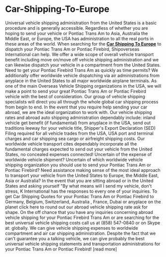 # Car-Shipping-To-Europe
Universal vehicle shipping administration from the United States is a basic procedure and is generally accessible. Regardless of whether you are hoping to send your vehicle or Pontiac Trans Am to Asia, Australia the Middle East, or Europe, the USA has administration to all the real ports in these areas of the world. When searching for the <a href="https://www.shipoverseas.com/
"><b>Car Shipping To Europe</b></a> to dispatch your Pontiac Trans Am or Pontiac Firebird, Shipoverseas International can help. We offer a wide scope of overall vehicle transport benefit including move on/move off vehicle shipping administration and we can likewise dispatch your vehicle in a compartment from the United States. Need to get your Pontiac Firebird Trans Am as quickly as time permits? We additionally offer worldwide vehicle dispatching via air administrations from anyplace in the United States to all major worldwide airplane terminals.   As one of the main Overseas Vehicle Shipping organizations in the USA, we will make a point to send your great Pontiac Trans Am or Pontiac Firebird vehicle with the best of consideration. Our group of vehicle shipping specialists will direct you all through the whole global car shipping process from begin to end. In the event that you require help sending your car abroad, we are the ideal organization to work with. Our vehicle shipping rates and abroad auto shipping administration dependably include: inland vehicle get benefit (if fundamental) from anyplace in the USA, send out traditions leeway for your vehicle title, Shipper's Export Declaration (SED) Filing required for all vehicle trades from the USA, USA port and terminal charges and car shipping sea cargo or airfreight shipping costs. Our worldwide vehicle transport cites dependably incorporate all the fundamental charges expected to send out your vehicle from the United States, no concealed expenses connected!   Uncertain of the expense of worldwide vehicle shipment? Uncertain of which worldwide vehicle shipping organization you should use to send your Pontiac Trans Am or Pontiac Firebird? Need assistance making sense of the most ideal approach to transport your vehicle from the United States to Europe, the Middle East, Asia or Australia? In the event that you are sitting abroad or in the United States and asking yourself "By what means will I send my vehicle, don't stress, K International has the responses to every one of your inquiries. To get Car Shipping Quotes for your Pontiac Trans Am or Pontiac Firebird to Germany, Belgium, Switzerland, Australia , France, Dubai or anyplace on the planet click here to round out our abroad vehicle shipping rate ask for shape. On the off chance that you have any inquiries concerning abroad vehicle shipping for your Pontiac Firebird Trans Am or are searching for the best universal vehicle shipping costs call us at (858) 547-0840 or on Skype at: globally. We can give vehicle shipping expenses to worldwide compartment and air car shipping administration. Despite the fact that we can't guarantee you a talking vehicle, we can give probably the best universal vehicle shipping statements and transportation administrations for your Pontiac Trans Am or Pontiac Firebird! [read more]
